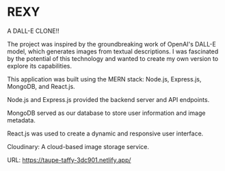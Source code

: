 # REXY
A DALL-E CLONE!!

The project was inspired by the groundbreaking work of OpenAI's DALL-E model, which generates images from textual descriptions.
I was fascinated by the potential of this technology and wanted to create my own version to explore its capabilities.

This application was built using the MERN stack: Node.js, Express.js, MongoDB, and React.js.

Node.js and Express.js provided the backend server and API endpoints.

MongoDB served as our database to store user information and image metadata.

React.js was used to create a dynamic and responsive user interface.

Cloudinary: A cloud-based image storage service.

URL: https://taupe-taffy-3dc901.netlify.app/
